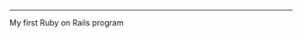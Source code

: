    -----------------------------------------------------------------

My first Ruby on Rails program 
